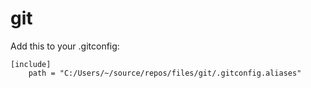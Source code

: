 # git

Add this to your .gitconfig: 
```
[include]
	path = "C:/Users/~/source/repos/files/git/.gitconfig.aliases"
```